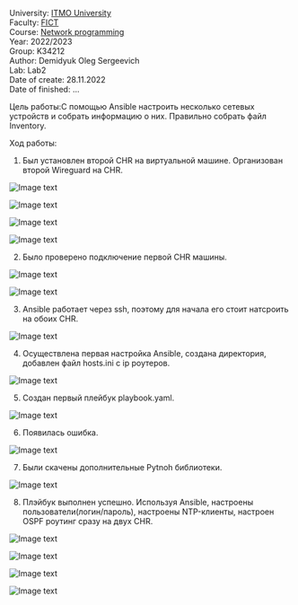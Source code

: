 University: [ITMO University](https://itmo.ru/ru/)  
Faculty: [FICT](https://fict.itmo.ru)    
Course: [Network programming](https://github.com/itmo-ict-faculty/network-programming)    
Year: 2022/2023  
Group: K34212  
Author: Demidyuk Oleg Sergeevich  
Lab: Lab2  
Date of create: 28.11.2022  
Date of finished: ... 

Цель работы:С помощью Ansible настроить несколько сетевых устройств и собрать информацию о них. Правильно собрать файл Inventory.

Ход работы:
1. Был установлен второй CHR на виртуальной машине. Организован второй Wireguard на CHR.

![Image text](https://github.com/SilnoEnamored/2022_2023-network_programming-k34212-demidyuk_o_s/raw/main/lab2/screenshots/1.jpg)

![Image text](https://github.com/SilnoEnamored/2022_2023-network_programming-k34212-demidyuk_o_s/raw/main/lab2/screenshots/2.jpg)

![Image text](https://github.com/SilnoEnamored/2022_2023-network_programming-k34212-demidyuk_o_s/raw/main/lab2/screenshots/3.jpg)

![Image text](https://github.com/SilnoEnamored/2022_2023-network_programming-k34212-demidyuk_o_s/raw/main/lab2/screenshots/4.jpg)

2. Было проверено подключение первой CHR машины. 

![Image text](https://github.com/SilnoEnamored/2022_2023-network_programming-k34212-demidyuk_o_s/raw/main/lab2/screenshots/5.jpg)

![Image text](https://github.com/SilnoEnamored/2022_2023-network_programming-k34212-demidyuk_o_s/raw/main/lab2/screenshots/6.jpg)

3. Ansible работает через ssh, поэтому для начала его стоит натсроить на обоих CHR. 

![Image text](https://github.com/SilnoEnamored/2022_2023-network_programming-k34212-demidyuk_o_s/raw/main/lab2/screenshots/7.jpg)

4. Осуществлена первая настройка Ansible, создана директория, добавлен файл hosts.ini с ip роутеров.

![Image text](https://github.com/SilnoEnamored/2022_2023-network_programming-k34212-demidyuk_o_s/raw/main/lab2/screenshots/9.jpg)

5. Создан первый плейбук playbook.yaml.

![Image text](https://github.com/SilnoEnamored/2022_2023-network_programming-k34212-demidyuk_o_s/raw/main/lab2/screenshots/8.jpg)

6. Появилась ошибка.

![Image text](https://github.com/SilnoEnamored/2022_2023-network_programming-k34212-demidyuk_o_s/raw/main/lab2/screenshots/10.jpg)

7. Были скачены дополнительные Pytnoh библиотеки.

![Image text](https://github.com/SilnoEnamored/2022_2023-network_programming-k34212-demidyuk_o_s/raw/main/lab2/screenshots/11.jpg)

8. Плэйбук выполнен успешно. Используя Ansible, настроены пользователи(логин/пароль), настроены NTP-клиенты, настроен OSPF роутинг сразу на двух CHR.

![Image text](https://github.com/SilnoEnamored/2022_2023-network_programming-k34212-demidyuk_o_s/raw/main/lab2/screenshots/16.jpg)

![Image text](https://github.com/SilnoEnamored/2022_2023-network_programming-k34212-demidyuk_o_s/raw/main/lab2/screenshots/17.jpg)

![Image text](https://github.com/SilnoEnamored/2022_2023-network_programming-k34212-demidyuk_o_s/raw/main/lab2/screenshots/18.jpg)

![Image text](https://github.com/SilnoEnamored/2022_2023-network_programming-k34212-demidyuk_o_s/raw/main/lab2/screenshots/19.jpg)





